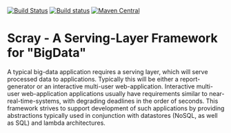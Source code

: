 [![Build Status](https://travis-ci.org/scray/scray.svg?branch=master)](https://travis-ci.org/scray/scray)
[![Build status](https://ci.appveyor.com/api/projects/status/3p9jdwh05v189tb8/branch/master?svg=true)](https://ci.appveyor.com/project/obermeier/scray-78n53/branch/master)
[![Maven Central](https://maven-badges.herokuapp.com/maven-central/org.scray/scray-parent/badge.svg)](https://maven-badges.herokuapp.com/maven-central/org.scray/scray-parent)

Scray - A Serving-Layer Framework for "BigData"
===============================================

A typical big-data application requires a serving layer, which will serve processed data to applications. Typically this will be either a report-generator or an interactive multi-user web-application. Interactive multi-user web-application applications usually have requirements similar to near-real-time-systems, with degrading deadlines in the order of seconds. This framework strives to support development of such applications by providing abstractions typically used in conjunction with datastores (NoSQL, as well as SQL) and lambda architectures. 

